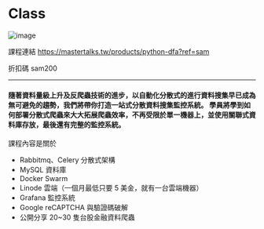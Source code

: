 # Class

![image](https://user-images.githubusercontent.com/20013414/158010082-197d4d9c-2a8f-4bbb-8201-075c536de1f5.png)

課程連結
https://mastertalks.tw/products/python-dfa?ref=sam

折扣碼
sam200

------------------
#### 隨著資料量級上升及反爬蟲技術的進步，以自動化分散式的進行資料搜集早已成為無可避免的趨勢，我們將帶你打造一站式分散資料搜集監控系統。 學員將學到如何部署分散式爬蟲來大大拓展爬蟲效率，不再受限於單一機器上，並使用關聯式資料庫存放，最後還有完整的監控系統。

課程內容是關於

* Rabbitmq、Celery 分散式架構
* MySQL 資料庫
* Docker Swarm
* Linode 雲端（一個月最低只要 5 美金，就有一台雲端機器）
* Grafana 監控系統
* Google reCAPTCHA 與驗證碼破解
* 公開分享 20~30 隻台股金融資料爬蟲
